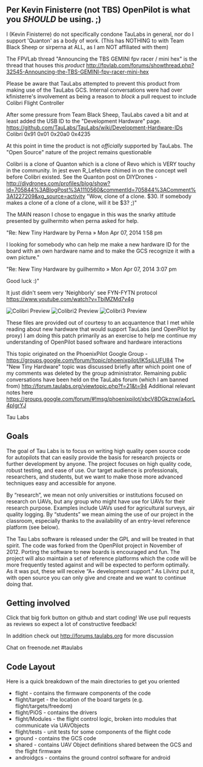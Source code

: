 ## Per Kevin Finisterre (not TBS) OpenPilot is what you *SHOULD* be using. ;)

 I (Kevin Finisterre) do not specifically condone TauLabs in general, nor do I support 'Quanton' as a body of work. 
 (This has NOTHING to with Team Black Sheep or sirperna at ALL, as I am NOT affiliated with them)

 The FPVLab thread "Announcing the TBS GEMINI fpv racer / mini hex" is the thread that houses this *product*
 http://fpvlab.com/forums/showthread.php?32545-Announcing-the-TBS-GEMINI-fpv-racer-mini-hex

 Please be aware that TauLabs attempted to prevent this product from making use of the TauLabs GCS. Internal conversations
 were had over kfinisterre's involvement as being a reason to *block* a pull request to include Colibri Flight Controller

 After some pressure from Team Black Sheep, TauLabs caved a bit and at least added the USB ID to the "Development Hardware" page. 
 https://github.com/TauLabs/TauLabs/wiki/Development-Hardware-IDs
 Colibri	0x91	0x01	0x20a0	0x4235

 At this point in time the product is not *officially* supported by TauLabs. The "Open Source" nature of the project remains questionable

 Colibri is a clone of Quanton which is a clone of Revo which is VERY touchy in the community. 
 In jest even R_Lefebvre chimed in on the concept well before Colibri existed. See the Quanton post on DIYDrones - http://diydrones.com/profiles/blog/show?id=705844%3ABlogPost%3A1110560&commentId=705844%3AComment%3A1227209&xg_source=activity
 "Wow, clone of a clone.  $30.  If somebody makes a clone of a clone of a clone, will it be $3? ;)"

 The MAIN reason I chose to engague in this was the snarky attitude presented by guilhermito when perna asked for help.

 "Re: New Tiny Hardware
 by Perna » Mon Apr 07, 2014 1:58 pm

 I looking for somebody who can help me make a new hardware ID for the 
 board with an own hardware name and to make the GCS recognize it with a 
 own picture."
 
 "Re: New Tiny Hardware
  by guilhermito » Mon Apr 07, 2014 3:07 pm
 
 Good luck :)"
  
 It just didn't seem very 'Neighborly' see FYN-FYTN protocol https://www.youtube.com/watch?v=TbiMZMd7v4g

![Colibri Preview](http://i.imgur.com/ymF4UOS.jpg)
![Colibri2 Preview](http://i.imgur.com/N6ziuIN.jpg)
![Colibri3 Preview](http://i.imgur.com/CozeIwj.png)

 These files are provided out of courtesy to an acquantence that I met while reading about new hardware that would support TauLabs (and OpenPilot by proxy) 
 I am doing this patch primarily as an exercise to help me continue my understanding of OpenPilot based software and hardware interactions

 This topic originated on the PhoenixPilot Google Group - https://groups.google.com/forum/!topic/phoenixpilot/IK5sjLUFU84
 The "New Tiny Hardware" topic was discussed briefly after which point one of my comments was deleted by the group administrator. 
 Remaining public conversations have been held on the TauLabs forum (which I am banned from) http://forum.taulabs.org/viewtopic.php?f=21&t=94
 Additional relevant notes here https://groups.google.com/forum/#!msg/phoenixpilot/xbcV8DGkznw/a4orL4pIgrYJ

 Tau Labs

## Goals
The goal of Tau Labs is to focus on writing high quality open source code for autopilots that can easily provide the basis for research projects or further development by anyone.  The project focuses on high quality code, robust testing, and ease of use. Our target audience is professionals, researchers, and students, but we want to make those more advanced techniques easy and accessible for anyone.

By “research”, we mean not only universities or institutions focused on research on UAVs, but any group who might have use for UAVs for their research purpose. Examples include UAVs used for agricultural surveys, air quality logging. By “students” we mean aiming the use of our project in the classroom, especially thanks to the availability of an entry-level reference platform (see below).

The Tau Labs software is released under the GPL and will be treated in that spirit.  The code was forked from the OpenPilot project in November of 2012.  Porting the software to new boards is encouraged and fun.  The project will also maintain a set of reference platforms which the code will be more frequently tested against and will be expected to perform optimally.  As it was put, these will receive “A+ development support.”  As Lilvinz put it, with open source you can only give and create and we want to continue doing that.

## Getting involved
Click that big fork button on github and start coding!  We use pull requests as reviews so expect a lot of constructive feedback!

In addition check out http://forums.taulabs.org for more discussion

Chat on freenode.net #taulabs

## Code Layout

Here is a quick breakdown of the main directories to get you oriented

* flight - contains the firmware components of the code
* flight/target - the location of the board targets (e.g. flight/targets/freedom)
* flight/PiOS - contains the drivers
* flight/Modules - the flight control logic, broken into modules that communicate via UAVObjects
* flight/tests - unit tests for some components of the flight code
* ground - contains the GCS code
* shared - contains UAV Object definitions shared between the GCS and the flight firmware
* androidgcs - contains the ground control software for android

